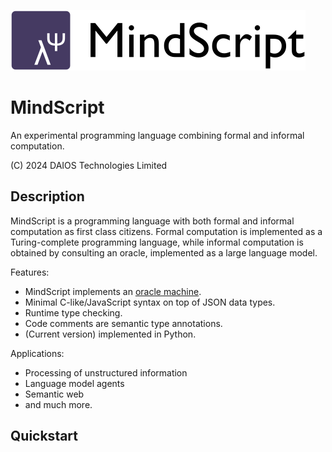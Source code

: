 ![mindscript](media/mindscript.png)

# MindScript

An experimental programming language combining formal and informal computation.

(C) 2024 DAIOS Technologies Limited

## Description

MindScript is a programming language with both formal and informal
computation as first class citizens. Formal computation is implemented as
a Turing-complete programming language, while informal computation is 
obtained by consulting an oracle, implemented as a large language model.

Features:

- MindScript implements an [oracle machine](https://en.wikipedia.org/wiki/Oracle_machine).
- Minimal C-like/JavaScript syntax on top of JSON data types.
- Runtime type checking.
- Code comments are semantic type annotations.
- (Current version) implemented in Python.


Applications:

- Processing of unstructured information
- Language model agents
- Semantic web
- and much more.


## Quickstart




